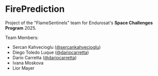 # FirePrediction
Project of the "FlameSentinels" team for Endurosat's __Space Challenges Program__ 2025.

Team Members:

- Sercan Kahvecioglu ([@sercankahvecioglu](https://github.com/sercankahvecioglu))
- Diego Toledo Luque ([@dariocarretta](https://github.com/DitoluT))
- Dario Carretta ([@dariocarretta](https://github.com/dariocarretta))
- Ivana Moskova
- Lior Mayer
